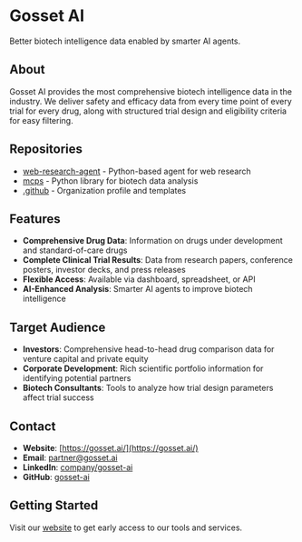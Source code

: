 # Gosset AI

Better biotech intelligence data enabled by smarter AI agents.

## About

Gosset AI provides the most comprehensive biotech intelligence data in the industry. We deliver safety and efficacy data from every time point of every trial for every drug, along with structured trial design and eligibility criteria for easy filtering.

## Repositories

- [web-research-agent](https://github.com/gosset-ai/web-research-agent) - Python-based agent for web research
- [mcps](https://github.com/gosset-ai/mcps) - Python library for biotech data analysis
- [.github](https://github.com/gosset-ai/.github) - Organization profile and templates

## Features

- **Comprehensive Drug Data**: Information on drugs under development and standard-of-care drugs
- **Complete Clinical Trial Results**: Data from research papers, conference posters, investor decks, and press releases
- **Flexible Access**: Available via dashboard, spreadsheet, or API
- **AI-Enhanced Analysis**: Smarter AI agents to improve biotech intelligence

## Target Audience

- **Investors**: Comprehensive head-to-head drug comparison data for venture capital and private equity
- **Corporate Development**: Rich scientific portfolio information for identifying potential partners
- **Biotech Consultants**: Tools to analyze how trial design parameters affect trial success

## Contact

- **Website**: [https://gosset.ai/](https://gosset.ai/)
- **Email**: [partner@gosset.ai](mailto:partner@gosset.ai)
- **LinkedIn**: [company/gosset-ai](https://www.linkedin.com/company/gosset-ai)
- **GitHub**: [gosset-ai](https://github.com/gosset-ai)

## Getting Started

Visit our [website](https://gosset.ai/) to get early access to our tools and services. 